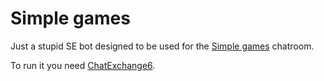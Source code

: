 # Simple games

Just a stupid SE bot designed to be used for the [Simple games](https://chat.stackexchange.com/rooms/53072/simple-games) chatroom.

To run it you need [ChatExchange6](https://github.com/ByteCommander/ChatExchange6).
